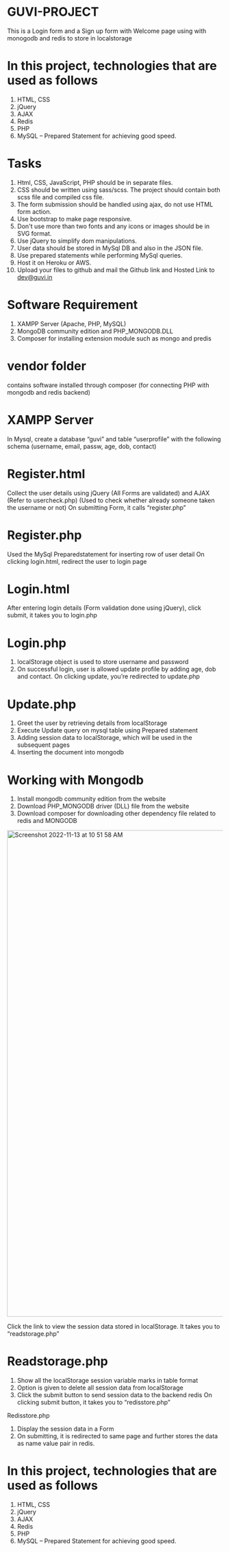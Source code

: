
# GUVI-PROJECT

This is a Login form and a Sign up form with Welcome page 
using with monogodb and redis to store in localstorage

# In this project, technologies that are used as follows

1.	HTML, CSS
2.	jQuery
3.	AJAX
4.	Redis
5.	PHP
6.	MySQL – Prepared Statement for achieving good speed.

# Tasks

1. Html, CSS, JavaScript, PHP should be in separate files.
2. CSS should be written using sass/scss. The project should contain both scss file and compiled css file.
3. The form submission should be handled using ajax, do not use HTML form action.
4. Use bootstrap to make page responsive.
5. Don't use more than two fonts and any icons or images should be in SVG format.
6. Use jQuery to simplify dom manipulations.
7. User data should be stored in MySql DB and also in the JSON file.
8. Use prepared statements while performing MySql queries.
9. Host it on Heroku or AWS.
10. Upload your files to github and mail the Github link and Hosted Link to dev@guvi.in

# Software Requirement
1.	XAMPP Server (Apache, PHP, MySQL)
2.	MongoDB community edition and PHP_MONGODB.DLL 
3.	Composer for installing extension module such as mongo and predis

# vendor folder
contains software installed through composer (for connecting PHP with mongodb and redis backend)

# XAMPP Server

In Mysql, create a database “guvi” and table “userprofile” with the following schema
(username, email, passw, age, dob, contact)
# Register.html
Collect the user details using jQuery (All Forms are validated) and AJAX (Refer to usercheck.php) (Used to check whether already someone taken the username or not)
On submitting Form, it calls “register.php”
# Register.php
Used the MySql Preparedstatement for inserting row of user detail
On clicking login.html, redirect the user to login page
# Login.html
After entering login details (Form validation done using jQuery), click submit, it takes you to login.php
# Login.php
1.	localStorage object is used to store username and password
2.	On successful login, user is allowed update profile by adding age, dob and contact.
On clicking update, you’re redirected to update.php 

# Update.php
1.	Greet the user by retrieving details from localStorage
2.	Execute Update query on mysql table using Prepared statement
3.	Adding session data to localStorage, which will be used in the subsequent pages
4.	Inserting the document into mongodb

# Working with Mongodb
1.	Install mongodb community edition from the website
2.	Download PHP_MONGODB driver (DLL) file from the website
3.	Download composer for downloading other dependency file related to redis and MONGODB

<img width="1136" alt="Screenshot 2022-11-13 at 10 51 58 AM" src="https://user-images.githubusercontent.com/87518099/201507150-67047aff-1f72-4942-aff0-d555b256ab06.png">

Click the link to view the session data stored in localStorage. It takes you to “readstorage.php”

# Readstorage.php
1.	Show all the localStorage session variable marks in table format
2.	Option is given to delete all session data from localStorage
3.	Click the submit button to send session data to the backend redis On clicking submit button, it takes you to “redisstore.php”

Redisstore.php
1.	Display the session data in a Form
2.	On submitting, it is redirected to same page and further stores the data as name value pair in redis.

# In this project, technologies that are used as follows

1.	HTML, CSS
2.	jQuery
3.	AJAX
4.	Redis
5.	PHP
6.	MySQL – Prepared Statement for achieving good speed.
